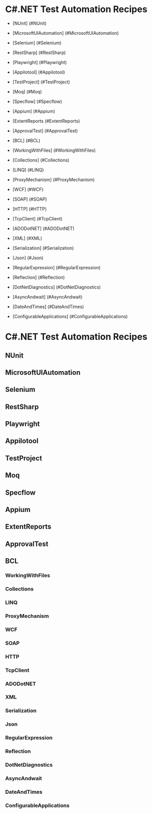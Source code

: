 # C#.NET Test Automation Recipes

- [NUnit] (#NUnit)

- [MicrosoftUIAutomation] (#MicrosoftUIAutomation)

- [Selenium] (#Selenium) 

- [RestSharp] (#RestSharp)

- [Playwright] (#Playwright)

- [Appilotool] (#Appilotool)

- [TestProject] (#TestProject)

- [Moq] (#Moq)

- [Specflow] (#Specflow)

- [Appium] (#Appium)

- [ExtentReports (#ExtentReports)

- [ApprovalTest] (#ApprovalTest) 

- [BCL] (#BCL) 

- [WorkingWithFiles] (#WorkingWithFiles)

- [Collections] (#Collections)

- [LINQ] (#LINQ)

- [ProxyMechanism] (#ProxyMechanism)

- [WCF] (#WCF)

- [SOAP] (#SOAP)

- [HTTP] (#HTTP)

- [TcpClient] (#TcpClient)

- [ADODotNET] (#ADODotNET)

- [XML] (#XML) 

- [Serialization] (#Serialization)

- [Json] (#Json)

- [RegularExpression] (#RegularExpression)

- [Reflection] (#Reflection)

- [DotNetDiagnostics] (#DotNetDiagnostics)

- [AsyncAndwait] (#AsyncAndwait)

- [DateAndTimes] (#DateAndTimes)

- [ConfigurableApplications] (#ConfigurableApplications)

# C#.NET Test Automation Recipes

## NUnit 

## MicrosoftUIAutomation

## Selenium 

## RestSharp

## Playwright

## Appilotool

## TestProject

## Moq

## Specflow

## Appium

## ExtentReports

## ApprovalTest 

## BCL 

### WorkingWithFiles

### Collections

### LINQ

### ProxyMechanism

### WCF

### SOAP

### HTTP

### TcpClient

### ADODotNET

### XML 

### Serialization

### Json

### RegularExpression

### Reflection

### DotNetDiagnostics

### AsyncAndwait

### DateAndTimes

### ConfigurableApplications

